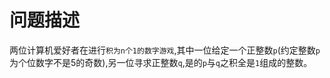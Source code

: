 # 问题描述
两位计算机爱好者在进行`积为n个1的数字游戏`,其中一位给定一个正整数`p`(约定整数`p`为个位数字不是5的奇数),另一位寻求正整数`q`,是的`p`与`q`之积全是`1`组成的整数。